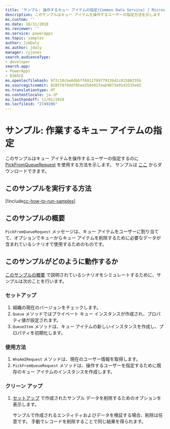 ```yaml
---
title: 'サンプル: 操作するキュー アイテムの指定(Common Data Service) | Microsoft Docs'
description: このサンプルはキュー アイテムを操作するユーザーの指定方法を示します
ms.custom: ''
ms.date: 10/31/2018
ms.reviewer: ''
ms.service: powerapps
ms.topic: samples
author: JimDaly
ms.author: jdaly
manager: ryjones
search.audienceType:
- developer
search.app:
- PowerApps
- D365CE
ms.openlocfilehash: 9f2c10cbe8dbbff691179977913b42c01588235b
ms.sourcegitcommit: 8185f87dddf05ee256491feab9873e9143535e02
ms.translationtype: HT
ms.contentlocale: ja-JP
ms.lasthandoff: 11/01/2019
ms.locfileid: "2749286"
---
```

# <a name="sample-specify-a-queue-item-to-work-on"></a>サンプル: 作業するキュー アイテムの指定

<!-- https://docs.microsoft.com/dynamics365/customer-engagement/developer/sample-specify-queue-item-work-early-bound -->

このサンプルはキュー アイテムを操作するユーザーの指定するのに [PickFromQueueRequest](https://docs.microsoft.com/dotnet/api/microsoft.crm.sdk.messages.pickfromqueuerequest?view=dynamics-general-ce-9) を使用する方法を示します。 サンプルは [ここ](https://github.com/Microsoft/PowerApps-Samples/tree/master/cds/orgsvc/C%23/SpecifyQueueItem) からダウンロードできます。

## <a name="how-to-run-this-sample"></a>このサンプルを実行する方法

[!include[cc-how-to-run-samples](../../includes/cc-how-to-run-samples.md)]

## <a name="what-this-sample-does"></a>このサンプルの概要

`PickFromQueueRequest` メッセージは、キュー アイテムをユーザーに割り当てて、オプションでキューからキュー アイテムを削除するために必要なデータが含まれているシナリオで使用するためのものです。

## <a name="how-this-sample-works"></a>このサンプルがどのように動作するか

[このサンプルの概要](#what-this-sample-does) で説明されているシナリオをシミュレートするために、サンプルは次のことを行います。

### <a name="setup"></a>セットアップ

1. 組織の現在のバージョンをチェックします。
2. `Queue` メソッドではプライベート キュー インスタンスが作成され、プロパティ値が設定されます。
3. `QueueItem` メソッドは、キュー アイテムの新しいインスタンスを作成し、プロパティを初期化します。

### <a name="demonstrate"></a>使用方法

1. `WhoAmIRequest` メソッドは、現在のユーザー情報を取得します。
1. `PickFromQueueRequest` メソッドは、操作するユーザーを指定するために既存のキュー アイテムのインスタンスを作成します。


### <a name="clean-up"></a>クリーン アップ

1. [セットアップ](#setup) で作成されたサンプル データを削除するためのオプションを表示します。

    サンプルで作成されるエンティティおよびデータを検証する場合、削除は任意です。 手動でレコードを削除することで同じ結果を得られます。
